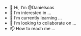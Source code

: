 - 👋 Hi, I’m @Danielsoas
- 👀 I’m interested in ...
- 🌱 I’m currently learning ...
- 💞️ I’m looking to collaborate on ...
- 📫 How to reach me ...

<!---
Danielsoas/Danielsoas is a ✨ special ✨ repository because its `README.md` (this file) appears on your GitHub profile.
You can click the Preview link to take a look at your changes.
--->
